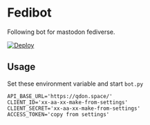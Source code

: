Fedibot
=======

Following bot for mastodon fediverse.

[![Deploy](https://www.herokucdn.com/deploy/button.svg)](https://heroku.com/deploy?template=https://github.com/kjwon15/fedibot)


Usage
-----

Set these environment variable and start `bot.py`

```
API_BASE_URL='https://qdon.space/'
CLIENT_ID='xx-aa-xx-make-from-settings'
CLIENT_SECRET='xx-aa-xx-make-from-settings'
ACCESS_TOKEN='copy from settings'
```
